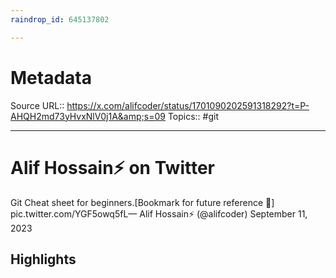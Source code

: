 ```yaml
---
raindrop_id: 645137802

---
```


# Metadata
Source URL:: https://x.com/alifcoder/status/1701090202591318292?t=P-AHQH2md73yHvxNlV0j1A&amp;s=09
Topics:: #git

---
# Alif Hossain⚡ on Twitter

Git Cheat sheet for beginners.[Bookmark for future reference 🔖] pic.twitter.com/YGF5owq5fL— Alif Hossain⚡ (@alifcoder) September 11, 2023

## Highlights
